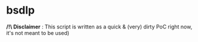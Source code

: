 # bsdlp

**/!\ Disclaimer** : This script is written as a quick & (very) dirty PoC right now, it's not meant to be used)
